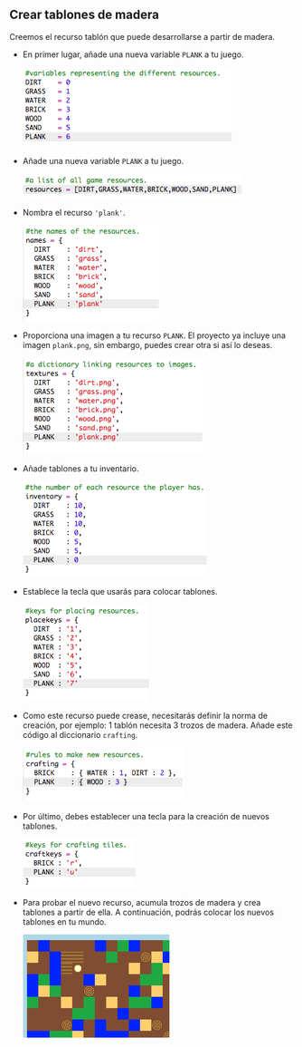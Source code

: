 ## Crear tablones de madera

Creemos el recurso tablón que puede desarrollarse a partir de madera.

+ En primer lugar, añade una nueva variable `PLANK` a tu juego.

    ![screenshot](images/craft-plank-const.png)

+ Añade una nueva variable `PLANK` a tu juego.

    ![screenshot](images/craft-plank-resources.png)

+ Nombra el recurso `'plank'`.

    ![screenshot](images/craft-plank-names.png)

+ Proporciona una imagen a tu recurso `PLANK`. El proyecto ya incluye una imagen `plank.png`, sin embargo, puedes crear otra si así lo deseas.

    ![screenshot](images/craft-plank-textures.png)

+ Añade tablones a tu inventario.

    ![screenshot](images/craft-plank-inventory.png)

+ Establece la tecla que usarás para colocar tablones.

    ![screenshot](images/craft-plank-placekeys.png)

+ Como este recurso puede crease, necesitarás definir la norma de creación, por ejemplo: 1 tablón necesita 3 trozos de madera. Añade este código al diccionario `crafting`. 

    ![screenshot](images/craft-plank-crafting.png)

+ Por último, debes establecer una tecla para la creación de nuevos tablones.

    ![screenshot](images/craft-plank-craftkeys.png)

+ Para probar el nuevo recurso, acumula trozos de madera y crea tablones a partir de ella. A continuación, podrás colocar los nuevos tablones en tu mundo.

    ![screenshot](images/craft-plank-test.png)



